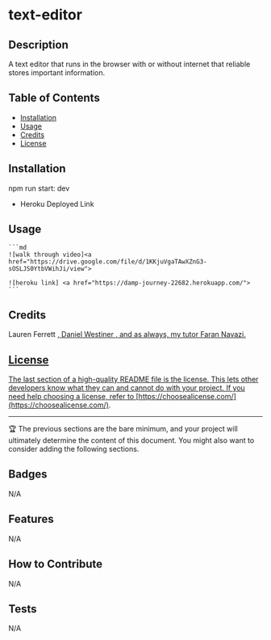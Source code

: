 # text-editor

## Description

A text editor that runs in the browser with or without internet that reliable stores important information.


## Table of Contents

- [Installation](#installation)
- [Usage](#usage)
- [Credits](#credits)
- [License](#license)

## Installation

npm run start: dev
- Heroku Deployed Link

## Usage

    ```md
    ![walk through video]<a href="https://drive.google.com/file/d/1KKjuVgaTAwXZnG3-sOSLJS0YtbVWihJi/view">

    ![heroku link] <a href="https://damp-journey-22682.herokuapp.com/">
    ```

## Credits

Lauren Ferrett <a href="https://github.com/LFerrett">, Daniel Westiner <a href="https://github.com/DanielWestiner">, and as always, my tutor Faran Navazi.

## License

The last section of a high-quality README file is the license. This lets other developers know what they can and cannot do with your project. If you need help choosing a license, refer to [https://choosealicense.com/](https://choosealicense.com/).

---

🏆 The previous sections are the bare minimum, and your project will ultimately determine the content of this document. You might also want to consider adding the following sections.

## Badges

N/A

## Features

N/A

## How to Contribute

N/A

## Tests

N/A